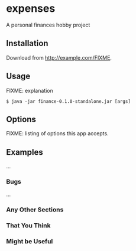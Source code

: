 # expenses

A personal finances hobby project

## Installation

Download from http://example.com/FIXME.

## Usage

FIXME: explanation

    $ java -jar finance-0.1.0-standalone.jar [args]

## Options

FIXME: listing of options this app accepts.

## Examples

...

### Bugs

...

### Any Other Sections
### That You Think
### Might be Useful